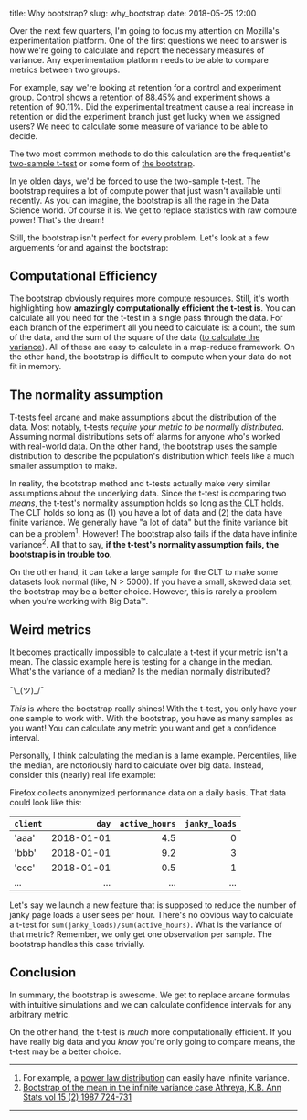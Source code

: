 title: Why bootstrap?
slug: why_bootstrap
date: 2018-05-25 12:00

Over the next few quarters,
I'm going to focus my attention on Mozilla's experimentation platform.
One of the first questions we need to answer is
how we're going to calculate and report the necessary measures of variance.
Any experimentation platform needs to be able to
 compare metrics between two groups.

For example, say we're looking at retention for a control and experiment group.
Control shows a retention of 88.45% and experiment shows a retention of 90.11%.
Did the experimental treatment cause a real increase in retention
or did the experiment branch just get lucky when we assigned users?
We need to calculate some measure of variance to be able to decide.

The two most common methods to do this calculation are the frequentist's
[two-sample t-test](https://www.itl.nist.gov/div898/handbook/eda/section3/eda353.htm)
or some form of
[the bootstrap](https://en.wikipedia.org/wiki/Bootstrapping_(statistics)).

In ye olden days, we'd be forced to use the two-sample t-test.
The bootstrap requires a lot of compute power
that just wasn't available until recently.
As you can imagine, the bootstrap is all the rage in the Data Science world.
Of course it is. We get to replace statistics with raw compute power!
That's the dream!

Still, the bootstrap isn't perfect for every problem.
Let's look at a few arguements for and against the bootstrap:

## Computational Efficiency

The bootstrap obviously requires more compute resources.
Still, it's worth highlighting how 
**amazingly computationally efficient the t-test is**.
You can calculate all you need for the t-test in a single pass through the data.
For each branch of the experiment all you need to calculate is:
a count, the sum of the data, and the sum of the square of the data
([to calculate the variance](https://en.wikipedia.org/wiki/Variance#Formulae_for_the_variance)).
All of these are easy to calculate in a map-reduce framework.
On the other hand,
the bootstrap is difficult to compute when your data do not fit in memory.

## The normality assumption

T-tests feel arcane and make assumptions about the distribution of the data.
Most notably, t-tests *require your metric to be normally distributed*.
Assuming normal distributions sets off alarms
for anyone who's worked with real-world data.
On the other hand,
the bootstrap uses the sample distribution to describe the population's distribution
which feels like a much smaller assumption to make.

In reality, the bootstrap method and t-tests actually
make very similar assumptions about the underlying data.
Since the t-test is comparing two *means*,
the t-test's normality assumption holds so long as 
[the CLT](https://en.wikipedia.org/wiki/Central_limit_theorem) holds.
The CLT holds so long as
(1) you have a lot of data and 
(2) the data have finite variance.
We generally have "a lot of data"
but the finite variance bit can be a problem<sup>1</sup>.
However! The bootstrap also fails if the data have infinite variance<sup>2</sup>.
All that to say,
**if the t-test's normality assumption fails, the bootstrap is in trouble too**.

On the other hand,
it can take a large sample for the CLT to make some datasets look normal
(like, N > 5000).
If you have a small, skewed data set, the bootstrap may be a better choice.
However, this is rarely a problem when you're working with Big Data™.

## Weird metrics

It becomes practically impossible to calculate a t-test
if your metric isn't a mean.
The classic example here is testing for a change in the median.
What's the variance of a median?
Is the median normally distributed?

¯\\\_(ツ)_/¯

*This* is where the bootstrap really shines!
With the t-test, you only have your one sample to work with.
With the bootstrap, you have as many samples as you want!
You can calculate any metric you want and get a confidence interval.

Personally, I think calculating the median is a lame example.
Percentiles, like the median, are notoriously hard to calculate over big data.
Instead, consider this (nearly) real life example:

Firefox collects anonymized performance data on a daily basis.
That data could look like this:

| `client` |        `day` | `active_hours` | `janky_loads` |
|:---------|-------------:|---------------:|--------------:|
| 'aaa'    | 2018-01-01   | 4.5            | 0             |
| 'bbb'    | 2018-01-01   | 9.2            | 3             |
| 'ccc'    | 2018-01-01   | 0.5            | 1             |
| ...      | ...          | ...            | ...           |

Let's say we launch a new feature that is supposed to
reduce the number of janky page loads a user sees per hour.
There's no obvious way to calculate a t-test for
`sum(janky_loads)/sum(active_hours)`.
What is the variance of that metric?
Remember, we only get one observation per sample.
The bootstrap handles this case trivially.

## Conclusion

In summary, the bootstrap is awesome.
We get to replace arcane formulas with intuitive simulations
and we can calculate confidence intervals for any arbitrary metric.

On the other hand, the t-test is *much* more computationally efficient.
If you have really big data and you *know* you're only going to compare means,
the t-test may be a better choice.

---

1. For example, a
   [power law distribution](https://en.wikipedia.org/wiki/Power_law#Power-law_probability_distributions)
   can easily have infinite variance.
2. [Bootstrap of the mean in the infinite variance case Athreya, K.B. Ann Stats vol 15 (2) 1987 724-731](https://projecteuclid.org/download/pdf_1/euclid.aos/1176350371)

---
